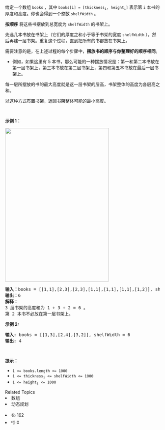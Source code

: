 <p>给定一个数组 <code>books</code> ，其中&nbsp;<code>books[i] = [thickness<sub>i</sub>, height<sub>i</sub>]</code>&nbsp;表示第 <code>i</code> 本书的厚度和高度。你也会得到一个整数 <code>shelfWidth</code> 。</p>

<p><strong>按顺序</strong>&nbsp;将这些书摆放到总宽度为 <code>shelfWidth</code> 的书架上。</p>

<p>先选几本书放在书架上（它们的厚度之和小于等于书架的宽度 <code>shelfWidth</code> ），然后再建一层书架。重复这个过程，直到把所有的书都放在书架上。</p>

<p>需要注意的是，在上述过程的每个步骤中，<strong>摆放书的顺序与你整理好的顺序相同</strong>。</p>

<ul> 
 <li>例如，如果这里有 5 本书，那么可能的一种摆放情况是：第一和第二本书放在第一层书架上，第三本书放在第二层书架上，第四和第五本书放在最后一层书架上。</li> 
</ul>

<p>每一层所摆放的书的最大高度就是这一层书架的层高，书架整体的高度为各层高之和。</p>

<p>以这种方式布置书架，返回书架整体可能的最小高度。</p>

<p>&nbsp;</p>

<p><strong class="example">示例 1：</strong></p>

<p><img src="https://assets.leetcode.com/uploads/2019/06/24/shelves.png" style="width: 337px; height: 500px;" /></p>

<pre>
<strong>输入：</strong>books = [[1,1],[2,3],[2,3],[1,1],[1,1],[1,1],[1,2]], shelfWidth = 4
<strong>输出：</strong>6
<strong>解释：</strong>
3 层书架的高度和为 1 + 3 + 2 = 6 。
第 2 本书不必放在第一层书架上。
</pre>

<p><strong class="example">示例 2:</strong></p>

<pre>
<strong>输入:</strong> books = [[1,3],[2,4],[3,2]], shelfWidth = 6
<strong>输出:</strong> 4
</pre>

<p>&nbsp;</p>

<p><strong>提示：</strong></p>

<ul> 
 <li><code>1 &lt;= books.length &lt;= 1000</code></li> 
 <li><code>1 &lt;= thickness<sub>i</sub>&nbsp;&lt;= shelfWidth &lt;= 1000</code></li> 
 <li><code>1 &lt;= height<sub>i</sub>&nbsp;&lt;= 1000</code></li> 
</ul>

<div><div>Related Topics</div><div><li>数组</li><li>动态规划</li></div></div><br><div><li>👍 162</li><li>👎 0</li></div>